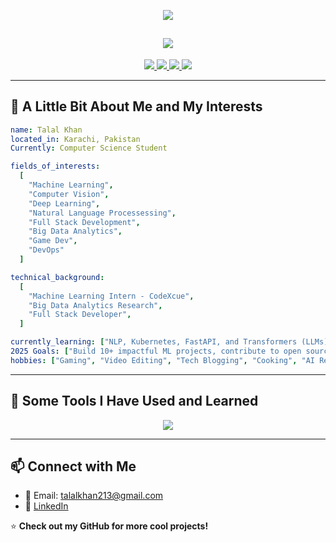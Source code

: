 <!-- Gradient Banner -->
<p align="center">
  <img src="https://capsule-render.vercel.app/api?type=waving&color=0:4c669f,100:3b5998&height=200&section=header&text=Welcome!&fontSize=40&fontColor=ffffff&animation=fadeIn&fontAlignY=40" />
</p>

<!-- Typing Animation -->
<h2 align="center">
  <img src="https://readme-typing-svg.herokuapp.com?font=Fira+Code&size=22&duration=3000&pause=1000&color=3B5998&center=true&vCenter=true&width=500&lines=👨‍💻+AI/ML+Enthusiast+|+Full+Stack+Dev;🚀+Exploring+DL,+Big+Data,+and+Cybersecurity;✨+Let's+Connect+and+Collaborate!">
</h2>

<!-- Social Media Icons -->
<p align="center">
  <a href="https://github.com/tk-474">
    <img src="https://img.shields.io/badge/GitHub-000?style=for-the-badge&logo=github&logoColor=white">
  </a>
  <a href="https://www.linkedin.com/in/talalkhan47">
    <img src="https://img.shields.io/badge/LinkedIn-0077B5?style=for-the-badge&logo=linkedin&logoColor=white">
  </a>
  <a href="mailto:talalkhan213@gmail.com">
    <img src="https://img.shields.io/badge/Email-D14836?style=for-the-badge&logo=gmail&logoColor=white">
  </a>
  <a href="https://twitter.com/@Talalkhan_47">
    <img src="https://img.shields.io/badge/Twitter-1DA1F2?style=for-the-badge&logo=twitter&logoColor=white">
  </a>
</p>

--- 
## 🚀 A Little Bit About Me and My Interests

```yaml
name: Talal Khan
located_in: Karachi, Pakistan
Currently: Computer Science Student

fields_of_interests:
  [
    "Machine Learning",
    "Computer Vision",
    "Deep Learning",
    "Natural Language Processessing",
    "Full Stack Development",
    "Big Data Analytics",
    "Game Dev",
    "DevOps"
  ]

technical_background:
  [
    "Machine Learning Intern - CodeXcue",
    "Big Data Analytics Research",
    "Full Stack Developer",
  ]

currently_learning: ["NLP, Kubernetes, FastAPI, and Transformers (LLMs)"]
2025 Goals: ["Build 10+ impactful ML projects, contribute to open source, and refine full-stack development skills."]
hobbies: ["Gaming", "Video Editing", "Tech Blogging", "Cooking", "AI Research"]
```

---

## 🔧 Some Tools I Have Used and Learned

<p align="center">
  <img src="https://skillicons.dev/icons?i=python,c,cpp,java,rust,go,html,css,js,react,nodejs,express,django,fastapi,pytorch,tensorflow,sklearn,ai,mongodb,postgres,redis,aws,docker,kubernetes,flutter,figma,git,github,gitlab,apple," />
</p>

---

## 📫 Connect with Me
- 📧 Email: [talalkhan213@gmail.com](mailto:talalkhan213@gmail.com)
- 🔗 [LinkedIn](https://www.linkedin.com/in/talalkhan47)

⭐ **Check out my GitHub for more cool projects!**
